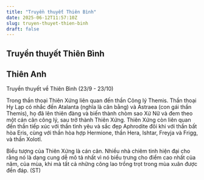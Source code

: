 ```yaml
---
title: "Truyền thuyết Thiên Bình"
date: 2025-06-12T11:57:10Z
slug: truyen-thuyet-thien-binh
draft: false
---
```


## Truyền thuyết Thiên Bình

## Thiên Anh

Truyền thuyết về Thiên Bình (23/9 - 23/10)
 
Trong thần thoại Thiên Xứng liên quan đến thần Công lý Themis. Thần thoại Hy Lạp có nhắc đến Atalanta (nghĩa là cân bằng) và Astraea (con gái thần Themis), họ đã lên thiên đàng và biến thành chòm sao Xử Nữ và đem theo một cán cân công lý, sau trở thành Thiên Xứng. Thiên Xứng còn liên quan đến thần tiếp xúc với thần tình yêu và sắc đẹp Aphrodite đôi khi với thần bất hòa Eris, cùng với thần hòa hợp Hermione, thần Hera, Ishtar, Freyja và Frigg, và thần Xolotl.
 

 
Biểu tượng của Thiên Xứng là cán cân. Nhiều nhà chiêm tinh hiện đại cho rằng nó là dạng cung dễ mô tả nhất vì nó biểu trưng cho điểm cao nhất của năm, của mùa, khi mà tất cả những công lao trồng trọt trong mùa xuân được đền đáp.
(ST)